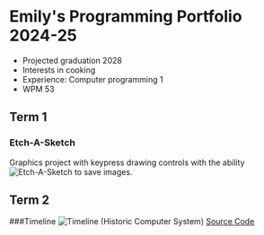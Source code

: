 # Emily's Programming Portfolio 2024-25
* Projected graduation 2028
* Interests in cooking
* Experience: Computer programming 1
* WPM 53

## Term 1
### Etch-A-Sketch
Graphics project with keypress drawing controls with the ability![Etch-A-Sketch](https://github.com/user-attachments/assets/de68cdc3-a43e-4ddc-83c9-10e210347a9d)
 to save images.


## Term 2
###Timeline
![Timeline (Historic Computer System)](https://github.com/user-attachments/assets/8d5ec8ba-7daa-4ff9-b653-1b6517cbe865) 
[Source Code]()


